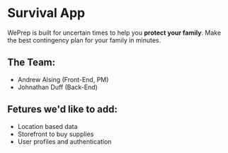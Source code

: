 # Survival App
WePrep is built for uncertain times to help you <b>protect your family</b>. Make the best contingency plan for your family in minutes.

## The Team:
- Andrew Alsing (Front-End, PM)
- Johnathan Duff (Back-End)

## Fetures we'd like to add:
- Location based data
- Storefront to buy supplies
- User profiles and authentication
